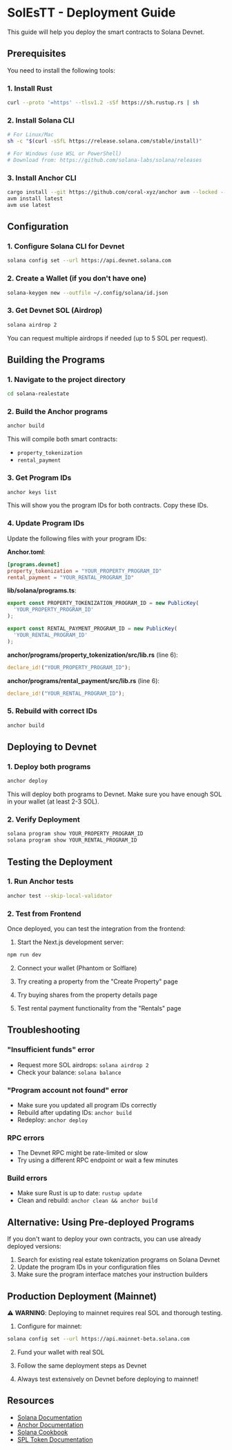 # SolEsTT - Deployment Guide

This guide will help you deploy the smart contracts to Solana Devnet.

## Prerequisites

You need to install the following tools:

### 1. Install Rust
```bash
curl --proto '=https' --tlsv1.2 -sSf https://sh.rustup.rs | sh
```

### 2. Install Solana CLI
```bash
# For Linux/Mac
sh -c "$(curl -sSfL https://release.solana.com/stable/install)"

# For Windows (use WSL or PowerShell)
# Download from: https://github.com/solana-labs/solana/releases
```

### 3. Install Anchor CLI
```bash
cargo install --git https://github.com/coral-xyz/anchor avm --locked --force
avm install latest
avm use latest
```

## Configuration

### 1. Configure Solana CLI for Devnet
```bash
solana config set --url https://api.devnet.solana.com
```

### 2. Create a Wallet (if you don't have one)
```bash
solana-keygen new --outfile ~/.config/solana/id.json
```

### 3. Get Devnet SOL (Airdrop)
```bash
solana airdrop 2
```

You can request multiple airdrops if needed (up to 5 SOL per request).

## Building the Programs

### 1. Navigate to the project directory
```bash
cd solana-realestate
```

### 2. Build the Anchor programs
```bash
anchor build
```

This will compile both smart contracts:
- `property_tokenization`
- `rental_payment`

### 3. Get Program IDs
```bash
anchor keys list
```

This will show you the program IDs for both contracts. Copy these IDs.

### 4. Update Program IDs

Update the following files with your program IDs:

**Anchor.toml**:
```toml
[programs.devnet]
property_tokenization = "YOUR_PROPERTY_PROGRAM_ID"
rental_payment = "YOUR_RENTAL_PROGRAM_ID"
```

**lib/solana/programs.ts**:
```typescript
export const PROPERTY_TOKENIZATION_PROGRAM_ID = new PublicKey(
  'YOUR_PROPERTY_PROGRAM_ID'
);

export const RENTAL_PAYMENT_PROGRAM_ID = new PublicKey(
  'YOUR_RENTAL_PROGRAM_ID'
);
```

**anchor/programs/property_tokenization/src/lib.rs** (line 6):
```rust
declare_id!("YOUR_PROPERTY_PROGRAM_ID");
```

**anchor/programs/rental_payment/src/lib.rs** (line 6):
```rust
declare_id!("YOUR_RENTAL_PROGRAM_ID");
```

### 5. Rebuild with correct IDs
```bash
anchor build
```

## Deploying to Devnet

### 1. Deploy both programs
```bash
anchor deploy
```

This will deploy both programs to Devnet. Make sure you have enough SOL in your wallet (at least 2-3 SOL).

### 2. Verify Deployment
```bash
solana program show YOUR_PROPERTY_PROGRAM_ID
solana program show YOUR_RENTAL_PROGRAM_ID
```

## Testing the Deployment

### 1. Run Anchor tests
```bash
anchor test --skip-local-validator
```

### 2. Test from Frontend

Once deployed, you can test the integration from the frontend:

1. Start the Next.js development server:
```bash
npm run dev
```

2. Connect your wallet (Phantom or Solflare)

3. Try creating a property from the "Create Property" page

4. Try buying shares from the property details page

5. Test rental payment functionality from the "Rentals" page

## Troubleshooting

### "Insufficient funds" error
- Request more SOL airdrops: `solana airdrop 2`
- Check your balance: `solana balance`

### "Program account not found" error
- Make sure you updated all program IDs correctly
- Rebuild after updating IDs: `anchor build`
- Redeploy: `anchor deploy`

### RPC errors
- The Devnet RPC might be rate-limited or slow
- Try using a different RPC endpoint or wait a few minutes

### Build errors
- Make sure Rust is up to date: `rustup update`
- Clean and rebuild: `anchor clean && anchor build`

## Alternative: Using Pre-deployed Programs

If you don't want to deploy your own contracts, you can use already deployed versions:

1. Search for existing real estate tokenization programs on Solana Devnet
2. Update the program IDs in your configuration files
3. Make sure the program interface matches your instruction builders

## Production Deployment (Mainnet)

⚠️ **WARNING**: Deploying to mainnet requires real SOL and thorough testing.

1. Configure for mainnet:
```bash
solana config set --url https://api.mainnet-beta.solana.com
```

2. Fund your wallet with real SOL

3. Follow the same deployment steps as Devnet

4. Always test extensively on Devnet before deploying to mainnet!

## Resources

- [Solana Documentation](https://docs.solana.com/)
- [Anchor Documentation](https://www.anchor-lang.com/)
- [Solana Cookbook](https://solanacookbook.com/)
- [SPL Token Documentation](https://spl.solana.com/token)

